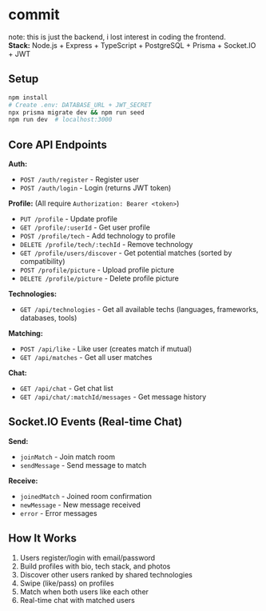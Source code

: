 ﻿# commit

note: this is just the backend, i lost interest in coding the frontend. <br />
**Stack:** Node.js + Express + TypeScript + PostgreSQL + Prisma + Socket.IO + JWT

## Setup

```bash
npm install
# Create .env: DATABASE_URL + JWT_SECRET
npx prisma migrate dev && npm run seed
npm run dev  # localhost:3000
```

## Core API Endpoints

**Auth:**

- `POST /auth/register` - Register user
- `POST /auth/login` - Login (returns JWT token)

**Profile:** (All require `Authorization: Bearer <token>`)

- `PUT /profile` - Update profile
- `GET /profile/:userId` - Get user profile
- `POST /profile/tech` - Add technology to profile
- `DELETE /profile/tech/:techId` - Remove technology
- `GET /profile/users/discover` - Get potential matches (sorted by compatibility)
- `POST /profile/picture` - Upload profile picture
- `DELETE /profile/picture` - Delete profile picture

**Technologies:**

- `GET /api/technologies` - Get all available techs (languages, frameworks, databases, tools)

**Matching:**

- `POST /api/like` - Like user (creates match if mutual)
- `GET /api/matches` - Get all user matches

**Chat:**

- `GET /api/chat` - Get chat list
- `GET /api/chat/:matchId/messages` - Get message history

## Socket.IO Events (Real-time Chat)

**Send:**

- `joinMatch` - Join match room
- `sendMessage` - Send message to match

**Receive:**

- `joinedMatch` - Joined room confirmation
- `newMessage` - New message received
- `error` - Error messages

## How It Works

1. Users register/login with email/password
2. Build profiles with bio, tech stack, and photos
3. Discover other users ranked by shared technologies
4. Swipe (like/pass) on profiles
5. Match when both users like each other
6. Real-time chat with matched users
